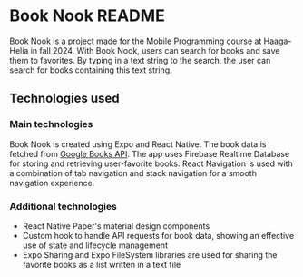 # Book Nook README

Book Nook is a project made for the Mobile Programming course at Haaga-Helia in fall 2024. With Book Nook, users can search for books and save them to favorites. By typing in a text string to the search, the user can search for books containing this text string.

## Technologies used
### Main technologies
Book Nook is created using Expo and React Native. The book data is fetched from [Google Books API](https://developers.google.com/books/docs/overview). The app uses Firebase Realtime Database for storing and retrieving user-favorite books. React Navigation is used with a combination of tab navigation and stack navigation for a smooth navigation experience.

### Additional technologies
* React Native Paper's material design components
* Custom hook to handle API requests for book data, showing an effective use of state and lifecycle management
* Expo Sharing and Expo FileSystem libraries are used for sharing the favorite books as a list written in a text file
